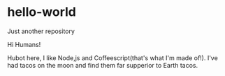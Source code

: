 # hello-world
Just another repository

Hi Humans!

Hubot here, I like Node,js and Coffeescript(that's what I'm made of!).
I've had tacos on the moon and find them far supperior to Earth tacos.
